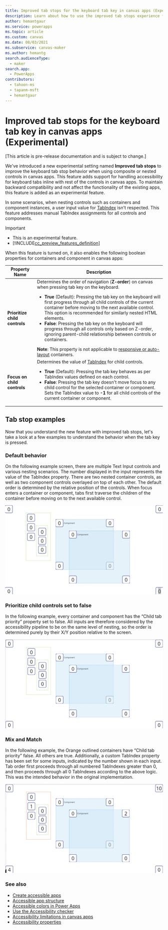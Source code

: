 ```yaml
---
title: Improved tab stops for the keyboard tab key in canvas apps (Experimental)
description: Learn about how to use the improved tab stops experience for better accessibility.
author: hemantgaur
ms.service: powerapps
ms.topic: article
ms.custom: canvas
ms.date: 08/03/2021
ms.subservice: canvas-maker
ms.author: hemantg
search.audienceType:
  - maker
search.app:
  - PowerApps
contributors:
  - tahoon-ms
  - tapanm-msft
  - hemantgaur
---
```


# Improved tab stops for the keyboard tab key in canvas apps (Experimental)

[This article is pre-release documentation and is subject to change.]

We've introduced a new experimental setting named **Improved tab stops** to improve the keyboard tab stop behavior when using composite or nested controls in canvas apps. This feature adds support for handling accessibility for keyboard tabs inline with rest of the controls in canvas apps. To maintain backward compatibility and not affect the functionality of the existing apps, this feature is added as an experimental feature.

In some scenarios, when nesting controls such as containers and component instances, a user input value for [TabIndex](controls/properties-accessibility.md#tabindex) isn't respected. This feature addresses manual TabIndex assignments for all controls and components.

> [!IMPORTANT]
> - This is an experimental feature.
> - [!INCLUDE[cc_preview_features_definition](../../includes/cc-preview-features-definition.md)]

When this feature is turned on, it also enables the following boolean properties for containers and component in canvas apps:

| Property Name | Description |
| - | - |
| **Prioritize child controls** | Determines the order of navigation (**Z-order**) on canvas when pressing tab key on the keyboard. <ul> <li> **True** (Default): Pressing the tab key on the keyboard will first progress through all child controls of the current container before moving to the next available control. This option is recommended for similarly nested HTML elements. </li> <li> **False**: Pressing the tab key on the keyboard will progress through all controls only based on Z-order, ignoring parent-child relationship between controls or containers. </li> </ul> **Note**: This property is not applicable to [responsive or auto-layout](create-responsive-layout.md) containers. |
| **Focus on child controls** | Determines the value of [TabIndex](controls/properties-accessibility.md#tabindex) for child controls. <ul> <li> **True** (Default): Pressing the tab key behaves as per TabIndex values defined on each control. </li> <li> **False**: Pressing the tab key doesn't move focus to any child control for the selected container or component. Sets the TabIndex value to **-1** for all child controls of the current container or component. |

## Tab stop examples

Now that you understand the new feature with improved tab stops, let's take a look at a few examples to understand the behavior when the tab key is pressed.

### Default behavior

On the following example screen, there are multiple  Text Input controls and various nesting scenarios. The number displayed in the input represents the value of the TabIndex property. There are two nested container controls, as well as two component controls overlayed on top of each other. 
The default order is determined by the relative position of the controls. When focus enters a container or component, tabs first traverse the children of the container before moving on to the next available control. 

![Default behavior of the app](media\accessibility-tab-stops\default-behavior.gif "Default behavior of the app")
 
### Prioritize child controls set to false

In the following example, every container and component has the “Child tab priority” property set to false. All inputs are therefore considered by the accessibility pipeline to be on the same level of nesting, so the order is determined purely by their X/Y position relative to the screen.

![Don't prioritize child controls](media\accessibility-tab-stops\child-control-priority.gif "Don't prioritize child controls")
 
### Mix and Match

In the following example, the Orange outlined containers have “Child tab priority” false. All others are true. Additionally, a custom TabIndex property has been set for some inputs, indicated by the number shown in each input.
Tab order first proceeds through all numbered TabIndexes greater than 0, and then proceeds through all 0 TabIndexes according to the above logic. This was the intended behavior in the original implementation.

![Mix and match](media\accessibility-tab-stops\hybrid-configuration.gif "Mix and match")

### See also

- [Create accessible apps](accessible-apps.md)
- [Accessible app structure](accessible-apps-structure.md)
- [Accessible colors in Power Apps](accessible-apps-color.md)
- [Use the Accessibility checker](accessibility-checker.md)
- [Accessibility limitations in canvas apps](accessible-apps-limitations.md)
- [Accessibility properties](controls/properties-accessibility.md)

